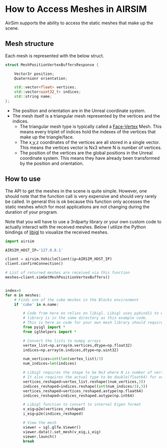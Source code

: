 # How to Access Meshes in AIRSIM

AirSim supports the ability to access the static meshes that make up the scene.


## Mesh structure
Each mesh is represented with the below struct.
```cpp
struct MeshPositionVertexBuffersResponse {

	Vector3r position;
	Quaternionr orientation;

	std::vector<float> vertices;
	std::vector<uint32_t> indices;
	std::string name;
};
```

* The position and orientation are in the Unreal coordinate system.
* The mesh itself is a triangular mesh represented by the vertices and the indices.
	* The triangular mesh type is typically called a [Face-Vertex](https://en.wikipedia.org/wiki/Polygon_mesh#Face-vertex_meshes) Mesh. This means every triplet of indices hold the indexes of the vertices that make up the triangle/face.
	* The x,y,z coordinates of the vertices are all stored in a single vector. This means the vertices vector is Nx3 where N is number of vertices. 
    * The position of the vertices are the global positions in the Unreal coordinate system. This means they have already been transformed by the position and orientation.

## How to use
The API to get the meshes in the scene is quite simple. However, one should note that the function call is very expensive and should
 very rarely be called. In general this is ok because this function only accesses the static meshes which for most applications are
 not changing during the duration of your program.

Note that you will have to use a 3rdparty library or your own custom code to actually interact with the received meshes. Below I utilize the
Python bindings of [libigl](https://github.com/libigl/libigl) to visualize the received meshes.

```python
import airsim

AIRSIM_HOST_IP='127.0.0.1'

client = airsim.VehicleClient(ip=AIRSIM_HOST_IP)
client.confirmConnection()

# List of returned meshes are received via this function
meshes=client.simGetMeshPositionVertexBuffers()


index=0
for m in meshes:
    # Finds one of the cube meshes in the Blocks environment
    if 'cube' in m.name:

        # Code from here on relies on libigl. Libigl uses pybind11 to wrap C++ code. So here the built pyigl.so
        # library is in the same directory as this example code.
        # This is here as code for your own mesh library should require something similar
        from pyigl import *
        from iglhelpers import *

        # Convert the lists to numpy arrays
        vertex_list=np.array(m.vertices,dtype=np.float32)
        indices=np.array(m.indices,dtype=np.uint32)

        num_vertices=int(len(vertex_list)/3)
        num_indices=len(indices)

        # Libigl requires the shape to be Nx3 where N is number of vertices or indices
        # It also requires the actual type to be double(float64) for vertices and int64 for the triangles/indices
        vertices_reshaped=vertex_list.reshape((num_vertices,3))
        indices_reshaped=indices.reshape((int(num_indices/3),3))
        vertices_reshaped=vertices_reshaped.astype(np.float64)
        indices_reshaped=indices_reshaped.astype(np.int64)

        # Libigl function to convert to internal Eigen format
        v_eig=p2e(vertices_reshaped)
        i_eig=p2e(indices_reshaped)

        # View the mesh
        viewer = igl.glfw.Viewer()
        viewer.data().set_mesh(v_eig,i_eig)
        viewer.launch()
        break
```
